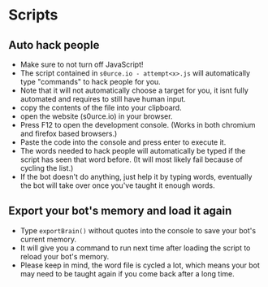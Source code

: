 # Scripts

## Auto hack people
 - Make sure to not turn off JavaScript!
 - The script contained in `s0urce.io - attempt<x>.js` will automatically type "commands" to hack people for you.
 - Note that it will not automatically choose a target for you, it isnt fully automated and requires to still have human input.
 - copy the contents of the file into your clipboard.
 - open the website (s0urce.io) in your browser.
 - Press F12 to open the development console. (Works in both chromium and firefox based browsers.)
 - Paste the code into the console and press enter to execute it.
 - The words needed to hack people will automatically be typed if the script has seen that word before. (It will most likely fail because of cycling the list.)
 - If the bot doesn't do anything, just help it by typing words, eventually the bot will take over once you've taught it enough words.

## Export your bot's memory and load it again
 - Type `exportBrain()` without quotes into the console to save your bot's current memory.
 - It will give you a command to run next time after loading the script to reload your bot's memory.
 - Please keep in mind, the word file is cycled a lot, which means your bot may need to be taught again if you come back after a long time.
